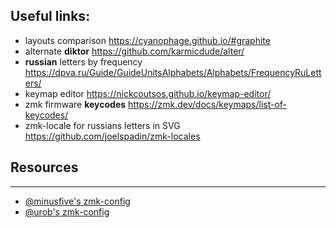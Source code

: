 ## Useful links:

- layouts comparison <https://cyanophage.github.io/#graphite>
- alternate **diktor** <https://github.com/karmicdude/alter/>
- **russian** letters by frequency <https://dpva.ru/Guide/GuideUnitsAlphabets/Alphabets/FrequencyRuLetters/>
- keymap editor <https://nickcoutsos.github.io/keymap-editor/>
- zmk firmware **keycodes** <https://zmk.dev/docs/keymaps/list-of-keycodes/>
- zmk-locale for russians letters in SVG <https://github.com/joelspadin/zmk-locales>

## Resources

---

- [@minusfive's zmk-config](https://github.com/minusfive/zmk-config)
- [@urob's zmk-config](https://github.com/urob/zmk-config)
